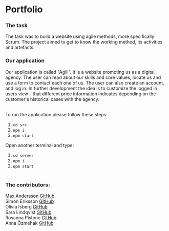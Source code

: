 # Portfolio

### The task

The task was to build a website using agile methods, more specifically Scrum. The project aimed to get to know the working method, its activities and artefacts. <br>


### Our application

Our application is called "Agili". It is a website promoting us as a digital agency. The user can read about our skills and core values, locate us and use a form to contact each one of us. The user can also create an account, and log in. In further development the idea is to customize the logged in users view - that different price information indicates depending on the customer's historical cases with the agency.  <br> <br>

To run the application please follow these steps: <br>

1. `cd src` <br>
2. `npm i` <br>
3. `npm start`

Open another terminal and type: <br>

1. `cd server` <br>
2. `npm i` <br>
3. `npm start` <br> <br>

### The contributors:

Max Andersson [GitHub](https://github.com/frontMAX)<br>
Simon Eriksson [GitHub](https://github.com/Vacannot)<br>
Olivia Isberg [GitHub](https://github.com/OliviaIsberg)<br>
Sara Lindqvist [GitHub](https://github.com/saralindqvist)<br>
Rosanna Pistone [GitHub](https://github.com/rosannapistone)<br>
Anna Özmehak [GitHub](https://github.com/A-Ozmehak) <br>

